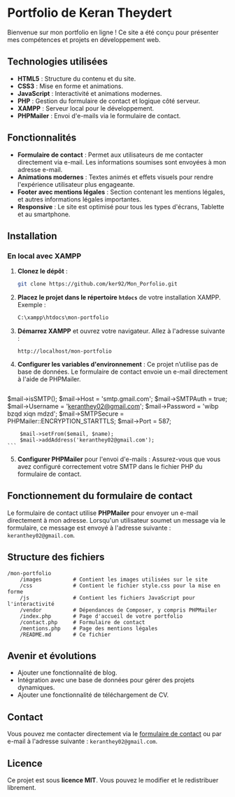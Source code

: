 
# Portfolio de Keran Theydert

Bienvenue sur mon portfolio en ligne ! Ce site a été conçu pour présenter mes compétences et projets en développement web.

## Technologies utilisées

- **HTML5** : Structure du contenu et du site.
- **CSS3** : Mise en forme et animations.
- **JavaScript** : Interactivité et animations modernes.
- **PHP** : Gestion du formulaire de contact et logique côté serveur.
- **XAMPP** : Serveur local pour le développement.
- **PHPMailer** : Envoi d'e-mails via le formulaire de contact.

## Fonctionnalités

- **Formulaire de contact** : Permet aux utilisateurs de me contacter directement via e-mail. Les informations soumises sont envoyées à mon adresse e-mail.
- **Animations modernes** : Textes animés et effets visuels pour rendre l'expérience utilisateur plus engageante.
- **Footer avec mentions légales** : Section contenant les mentions légales, et autres informations légales importantes.
- **Responsive** : Le site est optimisé pour tous les types d'écrans, Tablette et au smartphone.

## Installation

### En local avec XAMPP

1. **Clonez le dépôt** :
    ```bash
    git clone https://github.com/ker92/Mon_Porfolio.git
    ```

2. **Placez le projet dans le répertoire `htdocs`** de votre installation XAMPP.
   Exemple :
    ```bash
    C:\xampp\htdocs\mon-portfolio
    ```

3. **Démarrez XAMPP** et ouvrez votre navigateur. Allez à l'adresse suivante :
    ```text
    http://localhost/mon-portfolio
    ```

4. **Configurer les variables d'environnement** :
   Ce projet n’utilise pas de base de données. Le formulaire de contact envoie un e-mail directement à l'aide de PHPMailer.
    ```process.php
$mail->isSMTP();
$mail->Host = 'smtp.gmail.com';
$mail->SMTPAuth = true;
$mail->Username = 'keranthey02@gmail.com';
$mail->Password = 'wibp bzqd xiqn mdzd';
$mail->SMTPSecure = PHPMailer::ENCRYPTION_STARTTLS;
$mail->Port = 587;


        $mail->setFrom($email, $name);
        $mail->addAddress('keranthey02@gmail.com');
    ```

5. **Configurer PHPMailer** pour l'envoi d'e-mails : Assurez-vous que vous avez configuré correctement votre SMTP dans le fichier PHP du formulaire de contact.

## Fonctionnement du formulaire de contact

Le formulaire de contact utilise **PHPMailer** pour envoyer un e-mail directement à mon adresse. Lorsqu'un utilisateur soumet un message via le formulaire, ce message est envoyé à l'adresse suivante : `keranthey02@gmail.com`.

## Structure des fichiers

```
/mon-portfolio
    /images          # Contient les images utilisées sur le site
    /css             # Contient le fichier style.css pour la mise en forme
    /js              # Contient les fichiers JavaScript pour l'interactivité
    /vendor          # Dépendances de Composer, y compris PHPMailer
    /index.php       # Page d'accueil de votre portfolio
    /contact.php     # Formulaire de contact
    /mentions.php    # Page des mentions légales
    /README.md       # Ce fichier
```

## Avenir et évolutions

- Ajouter une fonctionnalité de blog.
- Intégration avec une base de données pour gérer des projets dynamiques.
- Ajouter une fonctionnalité de téléchargement de CV.

## Contact

Vous pouvez me contacter directement via le [formulaire de contact](#) ou par e-mail à l'adresse suivante : `keranthey02@gmail.com`.

## Licence

Ce projet est sous **licence MIT**. Vous pouvez le modifier et le redistribuer librement.
